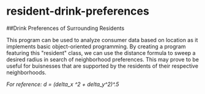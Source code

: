 # resident-drink-preferences
##Drink Preferences of Surrounding Residents

This program can be used to analyze consumer data based on location 
as it implements basic object-oriented programming. By creating a program 
featuring this "resident" class, we can use the distance formula to sweep 
a desired radius in search of neighborhood preferences. This may prove 
to be useful for buisnesses that are supported by the residents of their 
respective neighborhoods. 


_For reference: d = (delta_x ^2 + delta_y^2)^.5_
